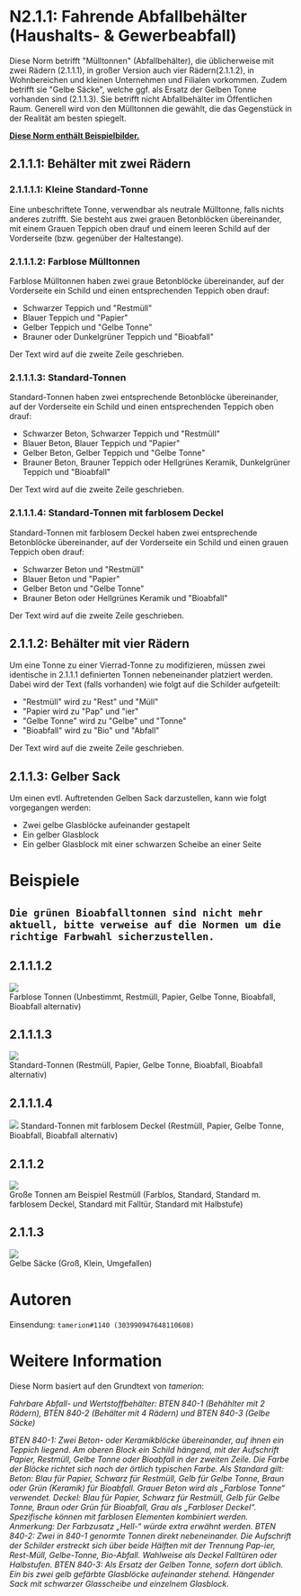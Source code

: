 # N2.1.1: Fahrende Abfallbehälter (Haushalts- & Gewerbeabfall)

Diese Norm betrifft "Mülltonnen" (Abfallbehälter), die üblicherweise mit zwei Rädern (2.1.1.1), in großer Version auch vier Rädern(2.1.1.2), in Wohnbereichen und kleinen Unternehmen und Filialen vorkommen. Zudem betrifft sie "Gelbe Säcke", welche ggf. als Ersatz der Gelben Tonne vorhanden sind (2.1.1.3). Sie betrifft nicht Abfallbehälter im Öffentlichen Raum. Generell wird von den Mülltonnen die gewählt, die das Gegenstück in der Realität am besten spiegelt.

**[Diese Norm enthält Beispielbilder.](https://github.com/pxnt/BTEN/wiki/N4_DE#beispiele)**

## 2.1.1.1: Behälter mit zwei Rädern
### 2.1.1.1.1: Kleine Standard-Tonne

Eine unbeschriftete Tonne, verwendbar als neutrale Mülltonne, falls nichts anderes zutrifft. Sie besteht aus zwei grauen Betonblöcken übereinander, mit einem Grauen Teppich oben drauf und einem leeren Schild auf der Vorderseite (bzw. gegenüber der Haltestange).

### 2.1.1.1.2: Farblose Mülltonnen

Farblose Mülltonnen haben zwei graue Betonblöcke übereinander, auf der Vorderseite ein Schild und einen entsprechenden Teppich oben drauf:
* Schwarzer Teppich und "Restmüll"
* Blauer Teppich und "Papier"
* Gelber Teppich und "Gelbe Tonne"
* Brauner oder Dunkelgrüner Teppich und "Bioabfall"

Der Text wird auf die zweite Zeile geschrieben.

### 2.1.1.1.3: Standard-Tonnen

Standard-Tonnen haben zwei entsprechende Betonblöcke übereinander, auf der Vorderseite ein Schild und einen entsprechenden Teppich oben drauf:
* Schwarzer Beton, Schwarzer Teppich und "Restmüll"
* Blauer Beton, Blauer Teppich und "Papier"
* Gelber Beton, Gelber Teppich und "Gelbe Tonne"
* Brauner Beton, Brauner Teppich oder Hellgrünes Keramik, Dunkelgrüner Teppich und "Bioabfall"

Der Text wird auf die zweite Zeile geschrieben.

### 2.1.1.1.4: Standard-Tonnen mit farblosem Deckel

Standard-Tonnen mit farblosem Deckel haben zwei entsprechende Betonblöcke übereinander, auf der Vorderseite ein Schild und einen grauen Teppich oben drauf:
* Schwarzer Beton und "Restmüll"
* Blauer Beton und "Papier"
* Gelber Beton und "Gelbe Tonne"
* Brauner Beton oder Hellgrünes Keramik und "Bioabfall"

Der Text wird auf die zweite Zeile geschrieben.

## 2.1.1.2: Behälter mit vier Rädern

Um eine Tonne zu einer Vierrad-Tonne zu modifizieren, müssen zwei identische in 2.1.1.1 definierten Tonnen nebeneinander platziert werden. Dabei wird der Text (falls vorhanden) wie folgt auf die Schilder aufgeteilt:
* "Restmüll" wird zu "Rest" und "Müll"
* "Papier wird zu "Pap" und "ier"
* "Gelbe Tonne" wird zu "Gelbe" und "Tonne"
* "Bioabfall" wird zu "Bio" und "Abfall"

Der Text wird auf die zweite Zeile geschrieben.

## 2.1.1.3: Gelber Sack

Um einen evtl. Auftretenden Gelben Sack darzustellen, kann wie folgt vorgegangen werden:
* Zwei gelbe Glasblöcke aufeinander gestapelt
* Ein gelber Glasblock
* Ein gelber Glasblock mit einer schwarzen Scheibe an einer Seite

# Beispiele

## `Die grünen Bioabfalltonnen sind nicht mehr aktuell, bitte verweise auf die Normen um die richtige Farbwahl sicherzustellen.`

## 2.1.1.1.2

![](https://cdn.discordapp.com/attachments/702537093527765083/702537396532674591/N41.png)    
Farblose Tonnen (Unbestimmt, Restmüll, Papier, Gelbe Tonne, Bioabfall, Bioabfall alternativ)

## 2.1.1.1.3

![](https://cdn.discordapp.com/attachments/702537093527765083/702537401993789480/N41b.png)    
Standard-Tonnen (Restmüll, Papier, Gelbe Tonne, Bioabfall, Bioabfall alternativ)

## 2.1.1.1.4

![](https://cdn.discordapp.com/attachments/702537093527765083/702537407257378875/N41c.png)
Standard-Tonnen mit farblosem Deckel (Restmüll, Papier, Gelbe Tonne, Bioabfall, Bioabfall alternativ)

## 2.1.1.2

![](https://cdn.discordapp.com/attachments/702537093527765083/702537411225190450/N42.png)    
Große Tonnen am Beispiel Restmüll (Farblos, Standard, Standard m. farblosem Deckel, Standard mit Falltür, Standard mit Halbstufe)

## 2.1.1.3

![](https://cdn.discordapp.com/attachments/702537093527765083/702537415809564762/N43.png)    
Gelbe Säcke (Groß, Klein, Umgefallen)

# Autoren

Einsendung: `tamerion#1140 (303990947648110608)`

# Weitere Information

Diese Norm basiert auf den Grundtext von _tamerion_:

_Fahrbare Abfall- und Wertstoffbehälter: BTEN 840-1 (Behählter mit 2 Rädern), BTEN 840-2 (Behälter mit 4 Rädern) und BTEN 840-3 (Gelbe Säcke)_

_BTEN 840-1: Zwei Beton- oder Keramikblöcke übereinander, auf ihnen ein Teppich liegend. Am oberen Block ein Schild hängend, mit der Aufschrift Papier, Restmüll, Gelbe Tonne oder Bioabfall in der zweiten Zeile. Die Farbe der Blöcke richtet sich nach der örtlich typischen Farbe. Als Standard gilt: Beton: Blau für Papier, Schwarz für Restmüll, Gelb für Gelbe Tonne, Braun oder Grün (Keramik) für Bioabfall. Grauer Beton wird als „Farblose Tonne“ verwendet. Deckel: Blau für Papier, Schwarz für Restmüll, Gelb für Gelbe Tonne, Braun oder Grün für Bioabfall, Grau als „Farbloser Deckel“. Spezifische können mit farblosen Elementen kombiniert werden. Anmerkung: Der Farbzusatz „Hell-“ würde extra erwähnt werden.
BTEN 840-2: Zwei in 840-1 genormte Tonnen direkt nebeneinander. Die Aufschrift der Schilder erstreckt sich über beide Hälften mit der Trennung Pap-ier, Rest-Müll, Gelbe-Tonne, Bio-Abfall. Wahlweise als Deckel Falltüren oder Halbstufen.
BTEN 840-3: Als Ersatz der Gelben Tonne, sofern dort üblich. Ein bis zwei gelb gefärbte Glasblöcke aufeinander stehend. Hängender Sack mit schwarzer Glasscheibe und einzelnem Glasblock._